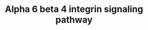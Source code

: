 ---
annotations:
- type: Pathway Ontology
  value: integrin mediated signaling pathway
authors:
- MaintBot
- Mkutmon
- Eweitz
description: ''
last-edited: 2021-05-23
organisms:
- Canis familiaris
redirect_from:
- /index.php/Pathway:WP1103
- /instance/WP1103
schema-jsonld:
- '@context': https://schema.org/
  '@id': https://wikipathways.github.io/pathways/WP1103.html
  '@type': Dataset
  creator:
    '@type': Organization
    name: WikiPathways
  description: ''
  keywords:
  - LAMB1
  - LAMC2
  - EIF4EBP1
  - PIK3CG
  - PIK3CD
  - RHOA
  - LAMB3
  - SMAD2
  - PIK3R2
  - FYN
  - SMAD3
  - LAMC1
  - YWHAE
  - ERBB2
  - EIF6
  - GRB2
  - YWHAB
  - ITGA6
  - AKT1
  - MMP7
  - LAMA3
  - SHC1
  - PIK3R3
  - PRKCA
  - ITGB4
  - PRKCD
  - CD151
  - LAMA1
  - YWHAQ
  - EGFR
  - CDKN1A
  - LAMR1
  - CLCA2
  - YWHAZ
  - PIK3R1
  - MTOR
  - PIK3CA
  - ABL1
  - RAC1
  - RTKN
  - DSP
  - VIM
  - YES1
  - PIK3CB
  - ERBB2IP
  - IRS1
  - IRS2
  - MET
  - TP73
  - BAD
  - YWHAH
  - SFN
  - AR
  - MST1R
  - EIF4E
  - COL17A1
  - DST
  - LAMB2
  - SRC
  - CASP3
  - LAMA2
  - PAK1
  - PTK2
  - LAMA5
  - PLEC1
  - CLCA1
  - NTN1
  license: CC0
  name: Alpha 6 beta 4 integrin signaling pathway
seo: CreativeWork
title: Alpha 6 beta 4 integrin signaling pathway
wpid: WP1103
---